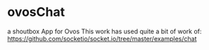 # ovosChat
a shoutbox App for Ovos
This work has used quite a bit of work of:
https://github.com/socketio/socket.io/tree/master/examples/chat
